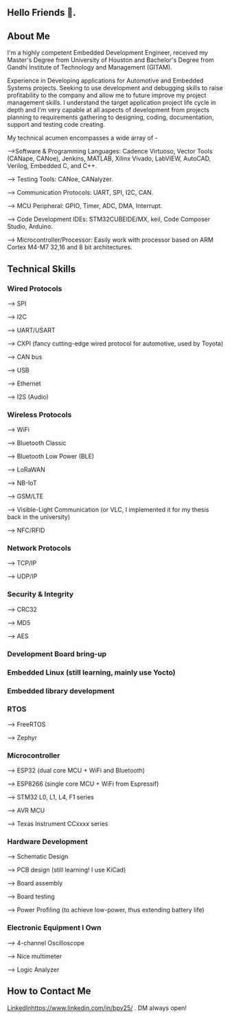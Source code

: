 ## Hello Friends 👋. 

## About Me
I'm a highly competent Embedded Development Engineer, received my Master's Degree from University of Houston and Bachelor's Degree from Gandhi Institute of Technology and Management (GITAM). 

Experience in Developing applications for Automotive and Embedded Systems projects. Seeking to use development and debugging skills to raise profitability to the company and allow me to future improve my project management skills. I understand the target application project life cycle in depth and I'm very capable at all aspects of development from projects planning to requirements gathering to designing, coding, documentation, support and testing code creating. 

My technical acumen encompasses a wide array of -


-->Software & Programming Languages: Cadence Virtuoso, Vector Tools (CANape, CANoe), Jenkins, MATLAB, Xilinx Vivado, LabVIEW, AutoCAD, Verilog, Embedded C, and C++.

--> Testing Tools: CANoe, CANalyzer.

--> Communication Protocols: UART, SPI, I2C, CAN.

--> MCU Peripheral: GPIO, Timer, ADC, DMA, Interrupt.

--> Code Development IDEs: STM32CUBEIDE/MX, keil, Code Composer Studio, Arduino.

--> Microcontroller/Processor: Easily work with processor based on ARM Cortex M4-M7 32,16 and 8 bit architectures.

## Technical Skills
### Wired Protocols
--> SPI

--> I2C

--> UART/USART

--> CXPI (fancy cutting-edge wired protocol for automotive, used by Toyota)

--> CAN bus

--> USB

--> Ethernet

--> I2S (Audio)
### Wireless Protocols

--> WiFi

--> Bluetooth Classic

--> Bluetooth Low Power (BLE)

--> LoRaWAN

--> NB-IoT

--> GSM/LTE

--> Visible-Light Communication (or VLC, I implemented it for my thesis back in the university)

--> NFC/RFID
### Network Protocols

--> TCP/IP

--> UDP/IP
### Security & Integrity

--> CRC32

--> MD5

--> AES
### Development Board bring-up
### Embedded Linux (still learning, mainly use Yocto)
### Embedded library development
### RTOS
--> FreeRTOS

--> Zephyr
### Microcontroller

--> ESP32 (dual core MCU + WiFi and Bluetooth)

--> ESP8266 (single core MCU + WiFi from Espressif)

--> STM32 L0, L1, L4, F1 series

--> AVR MCU

--> Texas Instrument CCxxxx series
### Hardware Development

--> Schematic Design

--> PCB design (still learning! I use KiCad)

--> Board assembly

--> Board testing

--> Power Profiling (to achieve low-power, thus extending battery life)
### Electronic Equipment I Own

--> 4-channel Oscilloscope

--> Nice multimeter

--> Logic Analyzer

## How to Contact Me
[LinkedIn](https://www.linkedin.com/in/bpv25/)https://www.linkedin.com/in/bpv25/ . DM always open!
